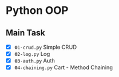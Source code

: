 # Python OOP
## Main Task
- [x] `01-crud.py` Simple CRUD
- [x] `02-log.py` Log
- [x] `03-auth.py` Auth
- [x] `04-chaining.py` Cart - Method Chaining